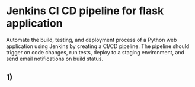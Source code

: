 # Jenkins CI CD pipeline for flask application
Automate the build, testing, and deployment process of a Python web application using Jenkins by creating a CI/CD pipeline. The pipeline should trigger on code changes, run tests, deploy to a staging environment, and send email notifications on build status.
## 1) 


 
